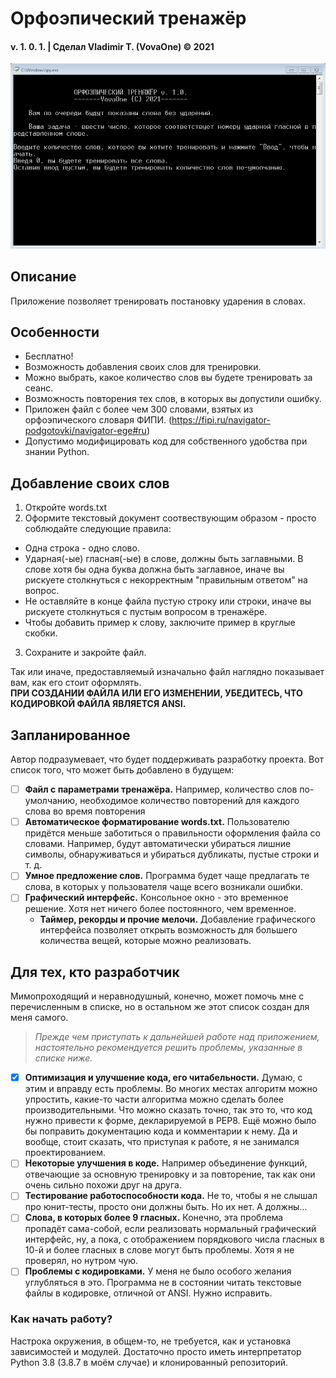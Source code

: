 # Орфоэпический тренажёр
#### v. 1. 0. 1. |  Сделал Vladimir T. (VovaOne) © 2021

![GIF-Demo](orphoepic-trainer-presentation.gif)

## Описание
Приложение позволяет тренировать постановку ударения в словах.

## Особенности
- Бесплатно!
- Возможность добавления своих слов для тренировки.
- Можно выбрать, какое количество слов вы будете тренировать за сеанс.
- Возможность повторения тех слов, в которых вы допустили ошибку.
- Приложен файл с более чем 300 словами, взятых из орфоэпического словаря ФИПИ.
(https://fipi.ru/navigator-podgotovki/navigator-ege#ru)
- Допустимо модифицировать код для собственного удобства при знании Python.

## Добавление своих слов
1. Откройте words.txt
2. Оформите текстовый документ соотвествующим образом - просто соблюдайте следующие правила:
  - Одна строка - одно слово.
  - Ударная(-ые) гласная(-ые) в слове, должны быть заглавными. В слове хотя бы одна буква должна быть заглавное, иначе вы рискуете столкнуться с некорректным "правильным ответом" на вопрос.
  - Не оставляйте в конце файла пустую строку или строки, иначе вы рискуете столкнуться с пустым вопросом в тренажёре.
  - Чтобы добавить пример к слову, заключите пример в круглые скобки.
3. Сохраните и закройте файл.

Так или иначе, предоставляемый изначально файл наглядно показывает вам, как его стоит оформлять.  
**ПРИ СОЗДАНИИ ФАЙЛА ИЛИ ЕГО ИЗМЕНЕНИИ, УБЕДИТЕСЬ, ЧТО КОДИРОВКОЙ ФАЙЛА ЯВЛЯЕТСЯ ANSI.**

## Запланированное
Автор подразумевает, что будет поддерживать разработку проекта. Вот список того, что может быть добавлено в будущем:
- [ ] **Файл с параметрами тренажёра.** Например, количество слов по-умолчанию, необходимое количество повторений для каждого слова во время повторения
- [ ] **Автоматическое форматирование words.txt.** Пользователю придётся меньше заботиться о правильности оформления файла со словами. Например, будут автоматически убираться лишние символы, обнаруживаться и убираться дубликаты, пустые строки и т. д.
- [ ] **Умное предложение слов.** Программа будет чаще предлагать те слова, в которых у пользователя чаще всего возникали ошибки.
- [ ] **Графический интерфейс.** Консольное окно - это временное решение. Хотя нет ничего более постоянного, чем временное.
  - **Таймер, рекорды и прочие мелочи.** Добавление графического интерфейса позволяет открыть возможность для большего количества вещей, которые можно реализовать.

## Для тех, кто разработчик
Мимопроходящий и неравнодушный, конечно, может помочь мне с перечисленным в списке, но в остальном же этот список создан для меня самого.

> *Прежде чем приступать к дальнейшей работе над приложением, настоятельно рекомендуется решить проблемы, указанные в списке ниже.*

- [x] **Оптимизация и улучшение кода, его читабельности.** Думаю, с этим и вправду есть проблемы. Во многих местах алгоритм можно упростить, какие-то части алгоритма можно сделать более производительными. Что можно сказать точно, так это то, что код нужно привести к форме, декларируемой в PEP8. Ещё можно было бы поправить документацию кода и комментарии к нему. Да и вообще, стоит сказать, что приступая к работе, я не занимался проектированием.
- [ ] **Некоторые улучшения в коде.** Например объединение функций, отвечающие за основную тренировку и за повторение, так как они очень сильно похожи друг на друга.
- [ ] **Тестирование работоспособности кода.** Не то, чтобы я не слышал про юнит-тесты, просто они должны быть. Но их нет. А должны...
- [ ] **Слова, в которых более 9 гласных.** Конечно, эта проблема пропадёт сама-собой, если реализовать нормальный графический интерфейс, ну, а пока, с отображением порядкового числа гласных в 10-й и более гласных в слове могут быть проблемы. Хотя я не проверял, но нутром чую.
- [ ] **Проблемы с кодировками.** У меня не было особого желания углубляться в это. Программа не в состоянии читать текстовые файлы в кодировке, отличной от ANSI. Нужно исправить.

### Как начать работу?
Настрока окружения, в общем-то, не требуется, как и установка зависимостей и модулей. Достаточно просто иметь интерпретатор Python 3.8 (3.8.7 в моём случае) и клонированный репозиторий.
